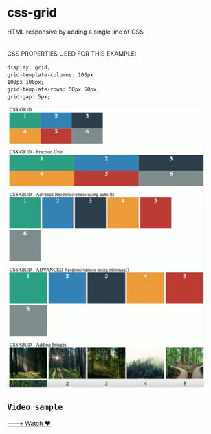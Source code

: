 # css-grid
HTML responsive by adding a single line of CSS
<br>
<br>
<br>
CSS PROPERTIES USED FOR THIS EXAMPLE:

<code>display: grid;</code><br>
<code>grid-template-columns: 100px 100px 100px;</code><br>
<code>grid-template-rows: 50px 50px;</code><br>
<code>grid-gap: 5px;</code><br>


<img src="sample.png">

<code><h2>Video sample</h2></code>
<a href="https://www.youtube.com/watch?v=efrk2kYIJE4" target="_blank">---> Watch ♥</a>

